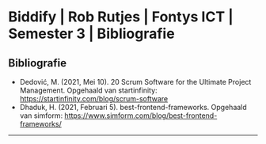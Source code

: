 # Biddify | Rob Rutjes | Fontys ICT | Semester 3 | Bibliografie

## Bibliografie
- Dedović, M. (2021, Mei 10). 20 Scrum Software for the Ultimate Project Management. Opgehaald van startinfinity: https://startinfinity.com/blog/scrum-software
- Dhaduk, H. (2021, Februari 5). best-frontend-frameworks. Opgehaald van simform: https://www.simform.com/blog/best-frontend-frameworks/

---